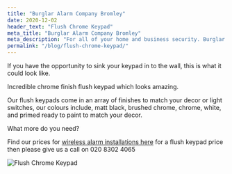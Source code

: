 ```yaml
---
title: "Burglar Alarm Company Bromley"
date: 2020-12-02
header_text: "Flush Chrome Keypad"
meta_title: "Burglar Alarm Company Bromley"
meta_description: "For all of your home and business security. Burglar Alarm Servicing, Burglar Alarm Installation, Alarm Battery and CCTV in Bromley. Call 020 8302 4065"
permalink: "/blog/flush-chrome-keypad/"
---
```


If you have the opportunity to sink your keypad in to the wall, this is what it could look like.

Incredible chrome finish flush keypad which looks amazing.

Our flush keypads come in an array of finishes to match your decor or light switches, our colours include, matt black, brushed chrome, chrome, white, and primed ready to paint to match your decor.

What more do you need?

Find our prices for [wireless alarm installations here](/categories/burglar-alarms/) for a flush keypad price then please give us a call on 020 8302 4065

![Flush Chrome Keypad](https://res.cloudinary.com/kbs/image/upload/wjkqsmmunkfnefwznksf.jpg)
